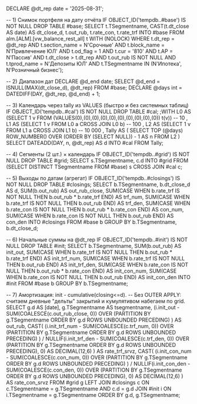 DECLARE @dt_rep date = '2025-08-31';

-- 1) Снимок портфеля на дату отчёта
IF OBJECT_ID('tempdb..#base') IS NOT NULL DROP TABLE #base;
SELECT
    t.TSegmentname,
    CAST(t.dt_close AS date) AS dt_close_d,
    t.out_rub,
    t.rate_con,
    t.rate_trf
INTO #base
FROM alm.[ALM].[vw_balance_rest_all] t WITH (NOLOCK)
WHERE t.dt_rep       = @dt_rep
  AND t.section_name = N'Срочные'
  AND t.block_name   = N'Привлечение ЮЛ'
  AND t.od_flag      = 1
  AND t.cur          = '810'
  AND t.AP           = N'Пассив'
  AND t.dt_close     > t.dt_rep
  AND t.out_rub IS NOT NULL
  AND t.tprod_name   = N'Депозиты ЮЛ'
  AND t.TSegmentname IN (N'Ипотека', N'Розничный бизнес');

-- 2) Диапазон дат
DECLARE @d_end date;
SELECT @d_end = ISNULL(MAX(dt_close_d), @dt_rep) FROM #base;
DECLARE @days int = DATEDIFF(DAY, @dt_rep, @d_end) + 1;

-- 3) Календарь через tally из VALUES (быстро и без системных таблиц)
IF OBJECT_ID('tempdb..#cal') IS NOT NULL DROP TABLE #cal;
;WITH L0 AS (SELECT 1 v FROM (VALUES(0),(0),(0),(0),(0),(0),(0),(0),(0),(0)) t(v))      -- 10
,    L1 AS (SELECT 1 v FROM L0 a CROSS JOIN L0 b)                                         -- 100
,    L2 AS (SELECT 1 v FROM L1 a CROSS JOIN L1 b)                                         -- 10 000
,    Tally AS (
      SELECT TOP (@days) ROW_NUMBER() OVER (ORDER BY (SELECT NULL)) - 1 AS n
      FROM L2
)
SELECT DATEADD(DAY, n, @dt_rep) AS d
INTO #cal
FROM Tally;

-- 4) Сегменты (2 шт.) × календарь
IF OBJECT_ID('tempdb..#grid') IS NOT NULL DROP TABLE #grid;
SELECT s.TSegmentname, c.d
INTO #grid
FROM (SELECT DISTINCT TSegmentname FROM #base) s
CROSS JOIN #cal c;

-- 5) Выходы по датам (агрегат)
IF OBJECT_ID('tempdb..#closings') IS NOT NULL DROP TABLE #closings;
SELECT
    b.TSegmentname,
    b.dt_close_d AS d,
    SUM(b.out_rub)                                                    AS out_rub_close,
    SUM(CASE WHEN b.rate_trf IS NOT NULL THEN b.out_rub * b.rate_trf END) AS trf_num,
    SUM(CASE WHEN b.rate_trf IS NOT NULL THEN b.out_rub END)              AS trf_den,
    SUM(CASE WHEN b.rate_con IS NOT NULL THEN b.out_rub * b.rate_con END) AS con_num,
    SUM(CASE WHEN b.rate_con IS NOT NULL THEN b.out_rub END)              AS con_den
INTO #closings
FROM #base b
GROUP BY b.TSegmentname, b.dt_close_d;

-- 6) Начальные суммы на @dt_rep
IF OBJECT_ID('tempdb..#init') IS NOT NULL DROP TABLE #init;
SELECT
    b.TSegmentname,
    SUM(b.out_rub) AS init_out,
    SUM(CASE WHEN b.rate_trf IS NOT NULL THEN b.out_rub * b.rate_trf END) AS init_trf_num,
    SUM(CASE WHEN b.rate_trf IS NOT NULL THEN b.out_rub END)               AS init_trf_den,
    SUM(CASE WHEN b.rate_con IS NOT NULL THEN b.out_rub * b.rate_con END)  AS init_con_num,
    SUM(CASE WHEN b.rate_con IS NOT NULL THEN b.out_rub END)               AS init_con_den
INTO #init
FROM #base b
GROUP BY b.TSegmentname;

-- 7) Амортизация: init - cumulative(closing<=d).
--    Без OUTER APPLY: считаем дневные "дельты" закрытий и кумулятивом набегаем по grid.
SELECT
    g.d                                  AS [date],
    g.TSegmentname                        AS tsegmentname,
    (i.init_out
     - SUM(COALESCE(c.out_rub_close, 0)) OVER (PARTITION BY g.TSegmentname ORDER BY g.d
                                               ROWS UNBOUNDED PRECEDING)
    ) AS out_rub,
    CAST( (i.init_trf_num
           - SUM(COALESCE(c.trf_num, 0)) OVER (PARTITION BY g.TSegmentname ORDER BY g.d
                                               ROWS UNBOUNDED PRECEDING)
          )
          / NULLIF(i.init_trf_den
           - SUM(COALESCE(c.trf_den, 0)) OVER (PARTITION BY g.TSegmentname ORDER BY g.d
                                               ROWS UNBOUNDED PRECEDING), 0)
          AS DECIMAL(12,6)
    ) AS rate_trf_srvz,
    CAST( (i.init_con_num
           - SUM(COALESCE(c.con_num, 0)) OVER (PARTITION BY g.TSegmentname ORDER BY g.d
                                               ROWS UNBOUNDED PRECEDING)
          )
          / NULLIF(i.init_con_den
           - SUM(COALESCE(c.con_den, 0)) OVER (PARTITION BY g.TSegmentname ORDER BY g.d
                                               ROWS UNBOUNDED PRECEDING), 0)
          AS DECIMAL(12,6)
    ) AS rate_con_srvz
FROM #grid g
LEFT JOIN #closings c
       ON c.TSegmentname = g.TSegmentname
      AND c.d            = g.d
JOIN #init i
  ON i.TSegmentname = g.TSegmentname
ORDER BY g.d, g.TSegmentname;
